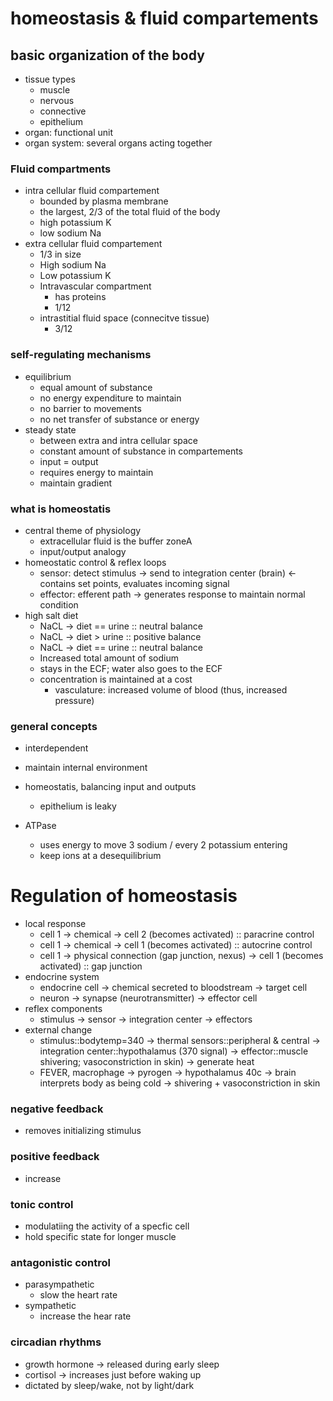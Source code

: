 # homeostasis & fluid compartements

## basic organization of the body
- tissue types
	- muscle
	- nervous
	- connective
	- epithelium
- organ: functional unit
- organ system: several organs acting together

### Fluid compartments
- intra cellular fluid compartement
	- bounded by plasma membrane
	- the largest, 2/3 of the total fluid of the body
	- high potassium K
	- low sodium Na
- extra cellular fluid compartement
	- 1/3 in size
	- High sodium Na
	- Low potassium K
	- Intravascular compartment
		- has proteins
		- 1/12
	- intrastitial fluid space (connecitve tissue)
		- 3/12

### self-regulating mechanisms
- equilibrium
	- equal amount of substance
	- no energy expenditure to maintain
	- no barrier to movements
	- no net transfer of substance or energy
- steady state
	- between extra and intra cellular space
	- constant amount of substance in compartements
	- input = output
	- requires energy to maintain
	- maintain gradient

### what is homeostatis
- central theme of physiology
	- extracellular fluid is the buffer zoneA
	- input/output analogy
- homeostatic control & reflex loops
	- sensor: detect stimulus -> send to integration center (brain) <- contains set points, evaluates incoming signal
	- effector: efferent path -> generates response to maintain normal condition
- high salt diet
	- NaCL -> diet == urine :: neutral balance
	- NaCL -> diet > urine :: positive balance
	- NaCL -> diet == urine :: neutral balance
	- Increased total amount of sodium
	- stays in the ECF; water also goes to the ECF
	- concentration is maintained at a cost
		- vasculature: increased volume of blood (thus, increased pressure)

### general concepts
- interdependent
- maintain internal environment
- homeostatis, balancing input and outputs

	- epithelium is leaky
- ATPase
	- uses energy to move 3 sodium / every 2 potassium entering
	- keep ions at a desequilibrium

# Regulation of homeostasis
- local response
	- cell 1 -> chemical -> cell 2 (becomes activated) :: paracrine control
	- cell 1 -> chemical -> cell 1 (becomes activated) :: autocrine control
	- cell 1 -> physical connection (gap junction, nexus) -> cell 1 (becomes activated) :: gap junction
- endocrine system 
	- endocrine cell -> chemical secreted to bloodstream -> target cell
	- neuron -> synapse (neurotransmitter) -> effector cell
- reflex components
	- stimulus -> sensor -> integration center -> effectors
- external change
	- stimulus::bodytemp=340 -> thermal sensors::peripheral & central -> integration center::hypothalamus (370 signal) -> effector::muscle shivering; vasoconstriction in skin) -> generate heat
	- FEVER, macrophage -> pyrogen -> hypothalamus 40c -> brain interprets body as being cold -> shivering + vasoconstriction in skin

### negative feedback
- removes initializing stimulus

### positive feedback
- increase

### tonic control
- modulatiing the activity of a specfic cell
- hold specific state for longer muscle

### antagonistic control
- parasympathetic
	- slow the heart rate
- sympathetic
	- increase the hear rate

### circadian rhythms
- growth hormone -> released during early sleep
- cortisol -> increases just before waking up
- dictated by sleep/wake, not by light/dark
